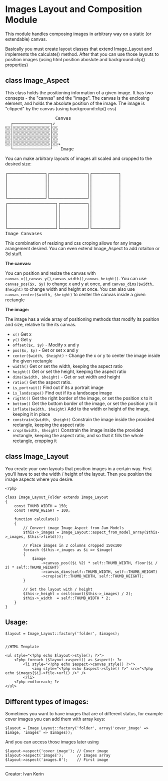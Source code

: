 Images Layout and Composition Module
====================================

This module handles composing images in arbitrary way on a static (or extendable) canvas.

Basically you must create layout classes that extend Image_Layout and implements the calculate() method. After that you can use those layouts to position images (using html position aboslute and background:clip() properties)


class Image_Aspect
------------------

This class holds the positioning information of a given image. It has two consepts - the "canvas" and the "image". The canvas is the enclosing element, and holds the absolute position of the image. The image is "clipped" by the canvas (using background:clip() css)

<pre>
                   Canvas
  ┌──────────────┐⤴
░░│░░░░░░░░░░░░░░│░░
░░│░░░░░░░░░░░░░░│░░
░░│░░░░░░░░░░░░░░│░░
░░│░░░░░░░░░░░░░░│░░⤵ 
  └──────────────┘   Image
</pre>

You can make arbitrary layouts of images all scaled and cropped to the desired size:

<pre>
┌──────────────┐┌──────────────┐┌──────────┐
│              ││              ││          │
│              ││              ││          │
│              ││              ││          │
│              ││              ││          │
└──────────────┘└──────────────┘│          │
┌──────────────────┐┌──────────┐│          │
│                  ││          ││          │
│                  ││          ││          │
│                  ││          ││          │
│                  ││          ││          │
└──────────────────┘└──────────┘└──────────┘
Image Canvases
</pre>

This combination of resizing and css croping allows for any image arangement desired. You can even extend Image_Aspect to add rotaiton or 3d stuff.


__The canvas:__

You can position and resize the canvas with `canvas_x()`,`canvas_y()`,`canvas_width()`,`canvas_height()`. 
You can use `canvas_pos($x, $y)` to change x and y at once, and `canvas_dims($width, $height)` to change width and height at once. 
You can also use `canvas_center($width, $height)` to center the canvas inside a given rectangle


__The image:__

The image has a wide array of positioning methods that modify its position and size, relative to the its canvas.

* `x()` Get x
* `y()` Get y
* `offset($x, $y)` - Modify x and y
* `pos($x, $y)` - Get or set x and y
* `center($width, $height)` - Change the x or y to center the image inside the given rectangle
* `width()` Get or set the width, keeping the aspect ratio
* `height()` Get or set the height, keeping the aspect ratio
* `dims($width, $height)` - Get or set width and height
* `ratio()` Get the aspect ratio.
* `is_portrait()` Find out if its a portrait image
* `is_landscape()` Find out if its a landscape image
* `rigtht()` Get the right border of the image, or set the position x to it
* `bottom()` Get the bottom border of the image, or set the position y to it
* `inflate($width, $height)` Add to the width or height of the image, keeping it in place
* `constrain($width, $height)` Constrain the image inside the provided rectangle, keeping the aspect ratio
* `crop($width, $height)` Constrain the image inside the provided rectangle, keeping the aspect ratio, and so that it fills the whole rectangle, cropping it



class Image_Layout
------------------

You create your own layouts that position images in a certain way. 
First you'll have to set the width / height of the layout. Then you position the image aspects where you desire.

	<?php

	class Image_Layout_Folder extends Image_Layout
	{
		const THUMB_WIDTH = 150;
		const THUMB_HEIGHT = 100;

		function calculate() 
		{
			// Convert image Image_Aspect from Jam Models
			$this->_images = Image_Layout::aspect_from_model_array($this->_images, $this->field());

			// Place images in 2 columns cropped 150x100 
			foreach ($this->_images as $i => $image)
			{
				$image
					->canvas_pos(($i %2) * self::THUMB_WIDTH, floor($i / 2) * self::THUMB_HEIGHT)
					->canvas_dims(self::THUMB_WIDTH, self::THUMB_HEIGHT)
					->crop(self::THUMB_WIDTH, self::THUMB_HEIGHT);
			}

			// Set the layout with / height
			$this->_height = ceil(count($this->_images) / 2);
			$this->_width  = self::THUMB_WIDTH * 2;
		}
	}


Usage:
------

	$layout = Image_Layout::factory('folder', $images);


	//HTML Template

	<ul style="<?php echo $layout->style(); ?>">
		<?php foreach ($layout->aspect() as $aspect): ?>
			<li style="<?php echo $aspect->canvas_style() ?>">
				<img style="<?php echo $aspect->style() ?>" src="<?php echo $images[$i]->file->url() />" />
			</li>
		<?php endforeach; ?>
	</ul>

Different types of images:
--------------------------

Sometimes you want to have images that are of different status, for example cover images you can add them with array keys:

	$layout = Image_Layout::factory('folder', array('cover_image' => $image, 'images' => $images));

And you can access those images later using

	$layout->aspect('cover_image'); // Cover image
	$layout->aspect('images');      // Images array
	$layout->aspect('images.0');    // First image


--------------------------
Creator: Ivan Kerin

